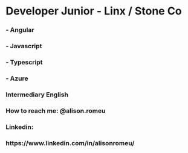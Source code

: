 <h1>Developer Junior - Linx / Stone Co </h1>

<h3>- Angular</h3>
<h3>- Javascript</h3>
<h3>- Typescript</h3>
<h3>- Azure</h3>

<h3>Intermediary English</h3>

<h3>How to reach me: @alison.romeu</h3>

<h3>Linkedin:</h3>
<h3>https://www.linkedin.com/in/alisonromeu/</h3>
